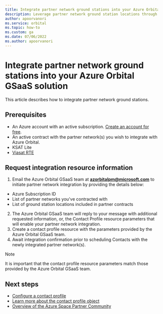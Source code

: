 ```yaml
---
title: Integrate partner network ground stations into your Azure Orbital GSaaS solution
description: Leverage partner network ground station locations through Azure Orbital.
author: apoorvanori
ms.service: orbital
ms.topic: how-to
ms.custom: ga
ms.date: 07/06/2022
ms.author: apoorvanori
---
```


# Integrate partner network ground stations into your Azure Orbital GSaaS solution

This article describes how to integrate partner network ground stations.

## Prerequisites

- An Azure account with an active subscription. [Create an account for free](https://azure.microsoft.com/free/?WT.mc_id=A261C142F).
- An active contract with the partner network(s) you wish to integrate with Azure Orbital.
- KSAT Lite
- [Viasat RTE](https://azuremarketplace.microsoft.com/marketplace/apps/viasatinc1628707641775.viasat-real-time-earth?tab=overview)

## Request integration resource information

1. Email the Azure Orbital GSaaS team at **azorbitalpm@microsoft.com** to initiate partner network integration by providing the details below:
  - Azure Subscription ID
  - List of partner networks you've contracted with
  - List of ground station locations included in partner contracts
2. The Azure Orbital GSaaS team will reply to your message with additional requested information, or, the Contact Profile resource parameters that will enable your partner network integration.
3. Create a contact profile resource with the parameters provided by the Azure Orbital GSaaS team.
4. Await integration confirmation prior to scheduling Contacts with the newly integrated partner network(s).

> [!NOTE]
> It is important that the contact profile resource parameters match those provided by the Azure Orbital GSaaS team.

## Next steps

- [Configure a contact profile](./contact-profile.md)
- [Learn more about the contact profile object](./concepts-contact-profile.md)
- [Overview of the Azure Space Partner Community](./space-partner-program-overview.md)